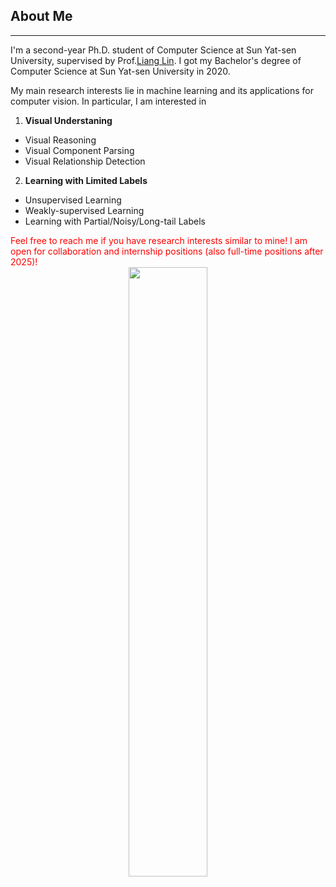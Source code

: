 <h2>About Me</h2> <hr />

I'm a second-year Ph.D. student of Computer Science at Sun Yat-sen University, supervised by Prof.<a href="http://www.linliang.net/" target="_blank">Liang Lin</a>. I got my Bachelor's degree of Computer Science at Sun Yat-sen University in 2020.   
          
My main research interests lie in machine learning and its applications for computer vision. In particular, I am interested in <br>
1) **Visual Understaning**
- Visual Reasoning
- Visual Component Parsing
- Visual Relationship Detection

2) **Learning with Limited Labels**
- Unsupervised Learning
- Weakly-supervised Learning
- Learning with Partial/Noisy/Long-tail Labels

<div>          
<font color=red>Feel free to reach me if you have research interests similar to mine!</font>
<font color=red>I am open for collaboration and internship positions (also full-time positions after 2025)!</font>
</div>
          
<div align=center>
  <img src='./Figures/WeChat.png' width="50%" />
</div>

<div align=center>
  <a href="https://www.zhihu.com/people/putao537"><img src="https://img.shields.io/badge/知乎-blue" alt=""></a> <a href="https://twitter.com/TaoPu537"><img src="https://img.shields.io/badge/Twitter-blue" alt=""></a> <a href="https://wx.zsxq.com/dweb2/index/group/15288888851422"><img src="https://img.shields.io/badge/知识星球-green" alt=""></a>
</div>
